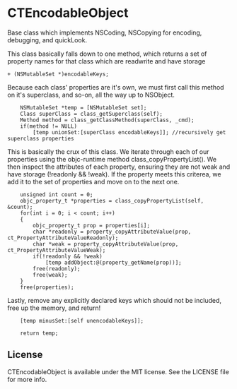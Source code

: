 CTEncodableObject
=================

Base class which implements NSCoding, NSCopying for encoding, debugging, and quickLook.

This class basically falls down to one method, which returns a set of property names for that class which are readwrite and have storage
``` objc
+ (NSMutableSet *)encodableKeys;
```

Because each class' properties are it's own, we must first call this method on it's superclass, and so-on, all the way up to NSObject.
``` objc
    NSMutableSet *temp = [NSMutableSet set];
    Class superClass = class_getSuperclass(self);
    Method method = class_getClassMethod(superClass, _cmd);
    if(method != NULL)
        [temp unionSet:[superClass encodableKeys]]; //recursively get superclass properties
```

This is basically the crux of this class. We iterate through each of our properties using the 
objc-runtime method class_copyPropertyList(). We then inspect the attributes of each property, ensuring
they are not weak and have storage (!readonly && !weak). If the property meets this criterea, we add it
to the set of properties and move on to the next one.
``` objc
    unsigned int count = 0;
    objc_property_t *properties = class_copyPropertyList(self, &count);
    for(int i = 0; i < count; i++)
    {
        objc_property_t prop = properties[i];
        char *readonly = property_copyAttributeValue(prop, ct_PropertyAttributeValueReadonly);
        char *weak = property_copyAttributeValue(prop, ct_PropertyAttributeValueWeak);
        if(!readonly && !weak)
            [temp addObject:@(property_getName(prop))];
        free(readonly);
        free(weak);
    }
    free(properties);
```

Lastly, remove any explicitly declared keys which should not be included, free up the memory, and return!
``` objc
    [temp minusSet:[self unencodableKeys]];
    
    return temp;
```

License
-------
CTEncodableObject is available under the MIT license. See the LICENSE file for more info.